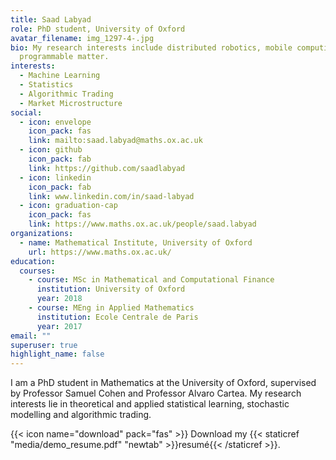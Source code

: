 ```yaml
---
title: Saad Labyad
role: PhD student, University of Oxford
avatar_filename: img_1297-4-.jpg
bio: My research interests include distributed robotics, mobile computing and
  programmable matter.
interests:
  - Machine Learning
  - Statistics
  - Algorithmic Trading
  - Market Microstructure
social:
  - icon: envelope
    icon_pack: fas
    link: mailto:saad.labyad@maths.ox.ac.uk
  - icon: github
    icon_pack: fab
    link: https://github.com/saadlabyad
  - icon: linkedin
    icon_pack: fab
    link: www.linkedin.com/in/saad-labyad
  - icon: graduation-cap
    icon_pack: fas
    link: https://www.maths.ox.ac.uk/people/saad.labyad
organizations:
  - name: Mathematical Institute, University of Oxford
    url: https://www.maths.ox.ac.uk/
education:
  courses:
    - course: MSc in Mathematical and Computational Finance
      institution: University of Oxford
      year: 2018
    - course: MEng in Applied Mathematics
      institution: Ecole Centrale de Paris
      year: 2017
email: ""
superuser: true
highlight_name: false
---
```

I am a PhD student in Mathematics at the University of Oxford, supervised by Professor Samuel Cohen and Professor Alvaro Cartea. My research interests lie in theoretical and applied statistical learning, stochastic modelling and algorithmic trading.

{{< icon name="download" pack="fas" >}} Download my {{< staticref "media/demo_resume.pdf" "newtab" >}}resumé{{< /staticref >}}.